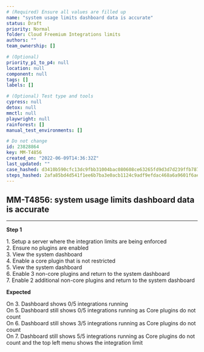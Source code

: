 ```yaml
---
# (Required) Ensure all values are filled up
name: "system usage limits dashboard data is accurate"
status: Draft
priority: Normal
folder: Cloud Freemium Integrations limits
authors: ""
team_ownership: []

# (Optional)
priority_p1_to_p4: null
location: null
component: null
tags: []
labels: []

# (Optional) Test type and tools
cypress: null
detox: null
mmctl: null
playwright: null
rainforest: []
manual_test_environments: []

# Do not change
id: 23828864
key: MM-T4856
created_on: "2022-06-09T14:36:32Z"
last_updated: ""
case_hashed: d3410b590cfc13dc9fbb31004bac080608ce63265fd9d3d7d239ffb7874f8600374eb1ea81aa60427d532b170faf1b35
steps_hashed: 2afa85bd4d541f1ee6b7ba3e0acb1124c9adf9efdac468a6a9601f6ae27cd0091b89d670f37aa021bf2587f077af85d7
---
```


<!-- (Auto-generated) Based on frontmatter's "key" and "name" -->

## MM-T4856: system usage limits dashboard data is accurate

---

**Step 1**

1\. Setup a server where the integration limits are being enforced\
2\. Ensure no plugins are enabled\
3\. View the system dashboard\
4\. Enable a core plugin that is not restricted\
5\. View the system dashboard\
6\. Enable 3 non-core plugins and return to the system dashboard\
7\. Enable 2 additional non-core plugins and return to the system dashboard

**Expected**

On 3. Dashboard shows 0/5 integrations running\
On 5. Dashboard still shows 0/5 integrations running as Core plugins do not count\
On 6. Dashboard still shows 3/5 integrations running as Core plugins do not count\
On 7. Dashboard still shows 5/5 integrations running as Core plugins do not count and the top left menu shows the integration limit
